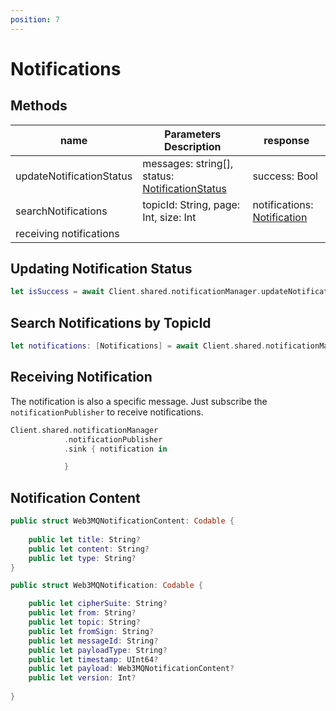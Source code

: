 ```yaml
---
position: 7
---
```


# Notifications

## Methods
| name | Parameters Description | response |
| --- | --- | --- |
| updateNotificationStatus | messages: string[], status: [NotificationStatus](/docs/Web3MQ-SDK/Swift-SDK/Structs/###NotificationStatus) | success: Bool |
| searchNotifications | topicId: String, page: Int, size: Int | notifications: [Notification](/docs/Web3MQ-SDK/Swift-SDK/Structs/###Notification) |
| receiving notifications |  |  |

## Updating Notification Status

```swift
let isSuccess = await Client.shared.notificationManager.updateNotificationStatus(notifications: ["{notificationId}"], status: .read)
```

## Search Notifications by TopicId

```swift
let notifications: [Notifications] = await Client.shared.notificationManager.getNotifications(by: "{NotificationType}", page: 0, size: 20)
```

## Receiving Notification

The notification is also a specific message. Just subscribe the `notificationPublisher` to receive notifications.

```swift
Client.shared.notificationManager
            .notificationPublisher
            .sink { notification in

            }
```

## Notification Content

```swift
public struct Web3MQNotificationContent: Codable {
    
    public let title: String?
    public let content: String?
    public let type: String?
}

public struct Web3MQNotification: Codable {

    public let cipherSuite: String?
    public let from: String?
    public let topic: String?
    public let fromSign: String?
    public let messageId: String?
    public let payloadType: String?
    public let timestamp: UInt64?
    public let payload: Web3MQNotificationContent?
    public let version: Int?
    
}
```